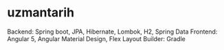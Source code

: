 # uzmantarih

Backend: Spring boot, JPA, Hibernate, Lombok, H2, Spring Data
Frontend: Angular 5, Angular Material Design, Flex Layout
Builder: Gradle
